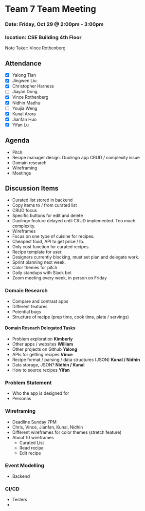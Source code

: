 # Team 7 Team Meeting

### Date: Friday, Oct 29 @ 2:00pm - 3:00pm

### location: CSE Building 4th Floor

Note Taker: Vince Rothenberg

## Attendance

- [x] Yalong Tian
- [x] Jingwen Liu
- [x] Christopher Harness 
- [ ] Jiayan Dong 
- [x] Vince Rothenberg 
- [x] Nidhin Madhu 
- [ ] Youjia Weng 
- [x] Kunal Arora
- [x] Jianfan Huo
- [x] Yifan Lu 

## Agenda

* Pitch
* Recipe manager design.  Duolingo app CRUD / complexity issue 
* Domain research
* Wireframing
* Meetings

## Discussion Items

* Curated list stored in backend
* Copy items to / from curated list
* CRUD focus
* Specific buttons for edit and delete
* Duolingo feature delayed until CRUD implemented.  Too much complexity.
* Wireframes 
* Focus on one type of cuisine for recipes. 
* Cheapest food, API to get price / lb.  
* Only cost function for curated recipes.
* Recipe template for user. 
* Designers currently blocking, must set plan and delegate work.  
* Sprint planning next week. 
* Color themes for pitch  
* Daily standups with Slack bot
* Zoom meeting every week, in person on Friday

### Domain Research 
* Compare and contrast apps
* Different features 
* Potential bugs
* Structure of recipe (prep time, cook time, plate / servings)

#### Domain Reseach Delegated Tasks
* Problem exploration **Kimberly**
* Other apps / websites **William**
* Other projects on Github **Yalong**
* APIs for getting recipes **Vince**
* Recipe format / parsing / data structures (JSON) **Kunal / Nidhin**
* Data storage, JSON? **Nidhin / Kunal**
* How to source recipes **Yifan**

### Problem Statement 
* Who the app is designed for
* Personas 

### Wireframing 
* Deadline Sunday 7PM
* Chris, Vince, Jianfan, Kunal, Nidhin
* Different wireframes for color themes (stretch feature)
* About 10 wireframes
  * Curated List
  * Read recipe
  * Edit recipe

### Event Modelling 
* Backend

### CI/CD
* Testers 
* 

